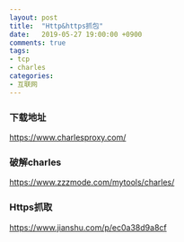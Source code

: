 ```yaml
---
layout: post
title:  "Http&https抓包"
date:   2019-05-27 19:00:00 +0900
comments: true
tags:
- tcp 
- charles
categories:
- 互联网 
---
```


### 下载地址
https://www.charlesproxy.com/

### 破解charles
https://www.zzzmode.com/mytools/charles/

### Https抓取
https://www.jianshu.com/p/ec0a38d9a8cf
